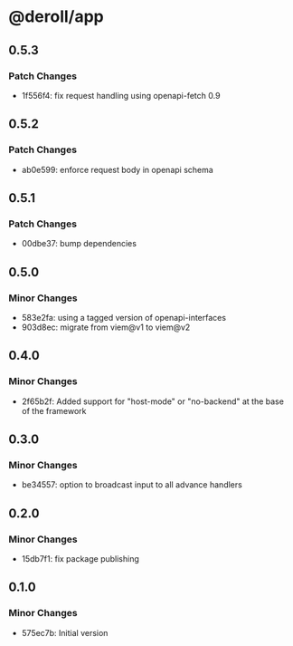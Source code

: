 # @deroll/app

## 0.5.3

### Patch Changes

- 1f556f4: fix request handling using openapi-fetch 0.9

## 0.5.2

### Patch Changes

- ab0e599: enforce request body in openapi schema

## 0.5.1

### Patch Changes

- 00dbe37: bump dependencies

## 0.5.0

### Minor Changes

- 583e2fa: using a tagged version of openapi-interfaces
- 903d8ec: migrate from viem@v1 to viem@v2

## 0.4.0

### Minor Changes

- 2f65b2f: Added support for "host-mode" or "no-backend" at the base of the framework

## 0.3.0

### Minor Changes

- be34557: option to broadcast input to all advance handlers

## 0.2.0

### Minor Changes

- 15db7f1: fix package publishing

## 0.1.0

### Minor Changes

- 575ec7b: Initial version

